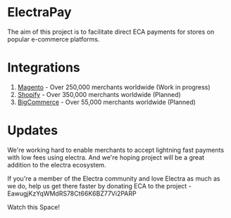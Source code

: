 # ElectraPay

The aim of this project is to facilitate direct ECA payments for stores on popular e-commerce platforms.

# Integrations

1. [Magento](https://magento.com/) - Over 250,000 merchants worldwide (Work in progress)
2. [Shopify](https://www.shopify.com.au/) - Over 350,000 merchants worldwide (Planned)
3. [BigCommerce](https://www.bigcommerce.com.au/) - Over 55,000 merchants worldwide (Planned)

# Updates

We're working hard to enable merchants to accept lightning fast payments with low fees using electra. And we're hoping project will be a great addition to the electra ecosystem.

If you're a member of the Electra community and love Electra as much as we do, help us get there faster by donating ECA to the project - EawugjKzYqWMdRS78Ct66K6BZ77Vi2PARP

Watch this Space!
